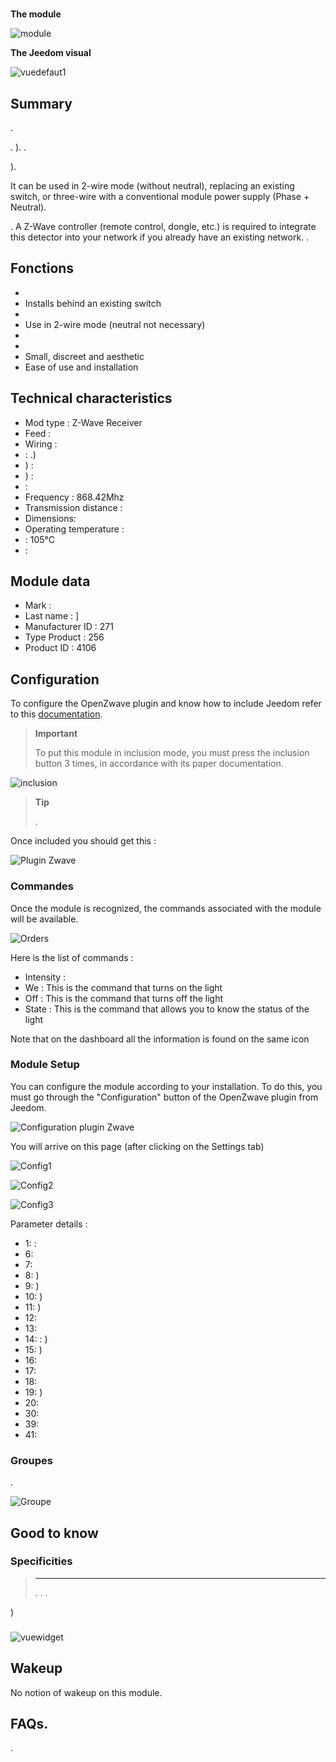 # 

**The module**

![module](images/fibaro.fgd211/module.jpg)

**The Jeedom visual**

![vuedefaut1](images/fibaro.fgd211/vuedefaut1.jpg)

## Summary

.

. ). .

).

It can be used in 2-wire mode (without neutral), replacing an existing switch, or three-wire with a conventional module power supply (Phase + Neutral).

. A Z-Wave controller (remote control, dongle, etc.) is required to integrate this detector into your network if you already have an existing network. .

## Fonctions

-   
-   Installs behind an existing switch
-   
-   Use in 2-wire mode (neutral not necessary)
-   
-   
-   Small, discreet and aesthetic
-   Ease of use and installation

## Technical characteristics

-   Mod type : Z-Wave Receiver
-   Feed : 
-   Wiring : 
-    : .)
-   ) : 
-   ) : 
-    : 
-   Frequency : 868.42Mhz
-   Transmission distance : 
-   Dimensions: 
-   Operating temperature : 
-    : 105°C
-    : 

## Module data

-   Mark : 
-   Last name : ]
-   Manufacturer ID : 271
-   Type Product : 256
-   Product ID : 4106

## Configuration

To configure the OpenZwave plugin and know how to include Jeedom refer to this [documentation](https://doc.jeedom.com/en_US/plugins/automation%20protocol/openzwave/).

> **Important**
>
> To put this module in inclusion mode, you must press the inclusion button 3 times, in accordance with its paper documentation.

![inclusion](images/fibaro.fgd211/inclusion.jpg)

> **Tip**
>
> .

Once included you should get this :

![Plugin Zwave](images/fibaro.fgd211/information.jpg)

### Commandes

Once the module is recognized, the commands associated with the module will be available.

![Orders](images/fibaro.fgd211/commandes.jpg)

Here is the list of commands :

-   Intensity : 
-   We : This is the command that turns on the light
-   Off : This is the command that turns off the light
-   State : This is the command that allows you to know the status of the light

Note that on the dashboard all the information is found on the same icon

### Module Setup

You can configure the module according to your installation. To do this, you must go through the "Configuration" button of the OpenZwave plugin from Jeedom.

![Configuration plugin Zwave](images/plugin/bouton_configuration.jpg)

You will arrive on this page (after clicking on the Settings tab)

![Config1](images/fibaro.fgd211/config1.jpg)

![Config2](images/fibaro.fgd211/config2.jpg)

![Config3](images/fibaro.fgd211/config3.jpg)

Parameter details :

-   1:  : 
-   6: 
-   7: 
-   8: )
-   9: )
-   10: )
-   11: )
-   12: 
-   13: 
-   14:  : )
-   15: )
-   16: 
-   17: 
-   18: 
-   19: )
-   20: 
-   30: 
-   39: 
-   41: 

### Groupes

.

![Groupe](images/fibaro.fgd211/groupe.jpg)

## Good to know

### Specificities

> ****
>
> . . .

)

### 

![vuewidget](images/fibaro.fgd211/vuewidget.jpg)

## Wakeup

No notion of wakeup on this module.

## FAQs.

.
